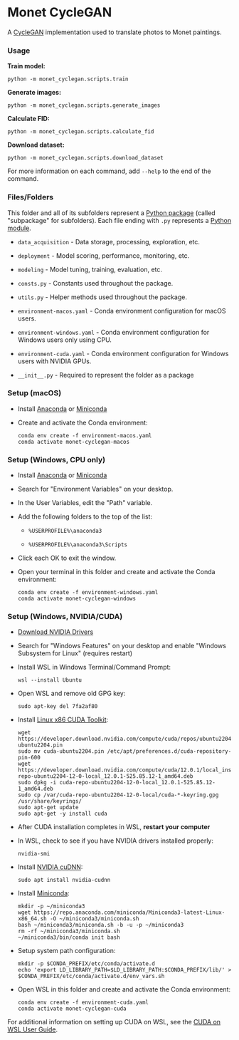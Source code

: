 # Monet CycleGAN

A [CycleGAN](https://junyanz.github.io/CycleGAN/) implementation used to translate photos to Monet paintings.

### Usage

**Train model:**

```commandline
python -m monet_cyclegan.scripts.train
```

**Generate images:**

```commandline
python -m monet_cyclegan.scripts.generate_images
```

**Calculate FID:**

```commandline
python -m monet_cyclegan.scripts.calculate_fid
```

**Download dataset:**

```commandline
python -m monet_cyclegan.scripts.download_dataset
```

For more information on each command, add `--help` to the end of the command.

### Files/Folders

This folder and all of its subfolders represent a [Python package](https://docs.python.org/3/tutorial/modules.html#packages) (called "subpackage" for subfolders).
Each file ending with `.py` represents a [Python module](https://docs.python.org/3/tutorial/modules.html).

- `data_acquisition` - Data storage, processing, exploration, etc.

- `deployment` - Model scoring, performance, monitoring, etc.

- `modeling` - Model tuning, training, evaluation, etc.

- `consts.py` - Constants used throughout the package.

- `utils.py` - Helper methods used throughout the package.

- `environment-macos.yaml` - Conda environment configuration for macOS users.

- `environment-windows.yaml` - Conda environment configuration for Windows users only using CPU.

- `environment-cuda.yaml` - Conda environment configuration for Windows users with NVIDIA GPUs.

- `__init__.py` - Required to represent the folder as a package

### Setup (macOS)

- Install [Anaconda](https://www.anaconda.com/) or [Miniconda](https://docs.conda.io/en/latest/miniconda.html)

- Create and activate the Conda environment:

  ```commandline
  conda env create -f environment-macos.yaml
  conda activate monet-cyclegan-macos
  ```

### Setup (Windows, CPU only)

- Install [Anaconda](https://www.anaconda.com/) or [Miniconda](https://docs.conda.io/en/latest/miniconda.html)

- Search for "Environment Variables" on your desktop.

- In the User Variables, edit the "Path" variable.

- Add the following folders to the top of the list:

  - `%USERPROFILE%\anaconda3`

  - `%USERPROFILE%\anaconda3\Scripts`

- Click each OK to exit the window. 

- Open your terminal in this folder and create and activate the Conda environment:

  ```commandline
  conda env create -f environment-windows.yaml
  conda activate monet-cyclegan-windows
  ```

### Setup (Windows, NVIDIA/CUDA)

- [Download NVIDIA Drivers](https://www.nvidia.com/Download/index.aspx)

- Search for "Windows Features" on your desktop and enable "Windows Subsystem for Linux" (requires restart)

- Install WSL in Windows Terminal/Command Prompt:

  ```commandline
  wsl --install Ubuntu
  ```

- Open WSL and remove old GPG key:

  ```commandline
  sudo apt-key del 7fa2af80
  ```

- Install [Linux x86 CUDA Toolkit](https://developer.nvidia.com/cuda-downloads?target_os=Linux&target_arch=x86_64&Distribution=Ubuntu&target_version=22.04&target_type=deb_local):

  ```commandline
  wget https://developer.download.nvidia.com/compute/cuda/repos/ubuntu2204/x86_64/cuda-ubuntu2204.pin
  sudo mv cuda-ubuntu2204.pin /etc/apt/preferences.d/cuda-repository-pin-600
  wget https://developer.download.nvidia.com/compute/cuda/12.0.1/local_installers/cuda-repo-ubuntu2204-12-0-local_12.0.1-525.85.12-1_amd64.deb
  sudo dpkg -i cuda-repo-ubuntu2204-12-0-local_12.0.1-525.85.12-1_amd64.deb
  sudo cp /var/cuda-repo-ubuntu2204-12-0-local/cuda-*-keyring.gpg /usr/share/keyrings/
  sudo apt-get update
  sudo apt-get -y install cuda
  ```

- After CUDA installation completes in WSL, **restart your computer**

- In WSL, check to see if you have NVIDIA drivers installed properly:

  ```commandline
  nvidia-smi
  ```
  
- Install [NVIDIA cuDNN](https://developer.nvidia.com/cudnn):

  ```commandline
  sudo apt install nvidia-cudnn
  ```

- Install [Miniconda](https://docs.conda.io/en/latest/miniconda.html):

  ```commandline
  mkdir -p ~/miniconda3
  wget https://repo.anaconda.com/miniconda/Miniconda3-latest-Linux-x86_64.sh -O ~/miniconda3/miniconda.sh
  bash ~/miniconda3/miniconda.sh -b -u -p ~/miniconda3
  rm -rf ~/miniconda3/miniconda.sh
  ~/miniconda3/bin/conda init bash
  ```

- Setup system path configuration:

  ```commandline
  mkdir -p $CONDA_PREFIX/etc/conda/activate.d
  echo 'export LD_LIBRARY_PATH=$LD_LIBRARY_PATH:$CONDA_PREFIX/lib/' > $CONDA_PREFIX/etc/conda/activate.d/env_vars.sh
  ```

- Open WSL in this folder and create and activate the Conda environment:

  ```commandline
  conda env create -f environment-cuda.yaml
  conda activate monet-cyclegan-cuda
  ```
  
For additional information on setting up CUDA on WSL, see the [CUDA on WSL User Guide](https://docs.nvidia.com/cuda/wsl-user-guide/index.html).
